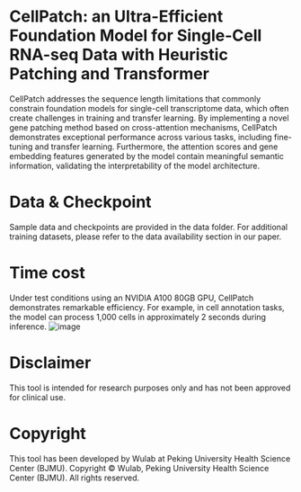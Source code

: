 # CellPatch: an Ultra-Efficient Foundation Model for Single-Cell RNA-seq Data with Heuristic Patching and Transformer
CellPatch addresses the sequence length limitations that commonly constrain foundation models for single-cell transcriptome data, which often create challenges in training and transfer learning. By implementing a novel gene patching method based on cross-attention mechanisms, CellPatch demonstrates exceptional performance across various tasks, including fine-tuning and transfer learning. Furthermore, the attention scores and gene embedding features generated by the model contain meaningful semantic information, validating the interpretability of the model architecture.
# Data & Checkpoint
Sample data and checkpoints are provided in the data folder. For additional training datasets, please refer to the data availability section in our paper.
# Time cost
Under test conditions using an NVIDIA A100 80GB GPU, CellPatch demonstrates remarkable efficiency. For example, in cell annotation tasks, the model can process 1,000 cells in approximately 2 seconds during inference.
![image](https://github.com/user-attachments/assets/a298ef99-abd8-4312-b965-74e7b4cef21e)
# Disclaimer
This tool is intended for research purposes only and has not been approved for clinical use.
# Copyright
This tool has been developed by Wulab at Peking University Health Science Center (BJMU).
Copyright © Wulab, Peking University Health Science Center (BJMU).
All rights reserved.
